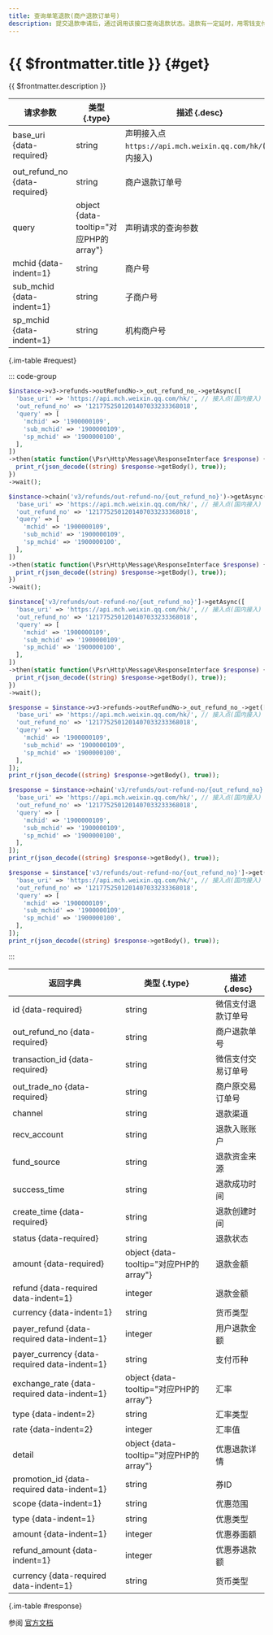 ```yaml
---
title: 查询单笔退款(商户退款订单号)
description: 提交退款申请后，通过调用该接口查询退款状态。退款有一定延时，用零钱支付的退款20分钟内到账，银行卡支付的退款3个工作日后重新查询退款状态。
---
```


# {{ $frontmatter.title }} {#get}

{{ $frontmatter.description }}

| 请求参数 | 类型 {.type} | 描述 {.desc}
| --- | --- | ---
| base_uri {data-required} | string | 声明接入点`https://api.mch.weixin.qq.com/hk/`(国内接入)
| out_refund_no {data-required} | string | 商户退款订单号
| query | object {data-tooltip="对应PHP的array"} | 声明请求的查询参数
| mchid {data-indent=1} | string | 商户号
| sub_mchid {data-indent=1} | string | 子商户号
| sp_mchid {data-indent=1} | string | 机构商户号

{.im-table #request}

::: code-group

```php [异步纯链式]
$instance->v3->refunds->outRefundNo->_out_refund_no_->getAsync([
  'base_uri' => 'https://api.mch.weixin.qq.com/hk/', // 接入点(国内接入)
  'out_refund_no' => '1217752501201407033233368018',
  'query' => [
    'mchid' => '1900000109',
    'sub_mchid' => '1900000109',
    'sp_mchid' => '1900000100',
  ],
])
->then(static function(\Psr\Http\Message\ResponseInterface $response) {
  print_r(json_decode((string) $response->getBody(), true));
})
->wait();
```

```php [异步声明式]
$instance->chain('v3/refunds/out-refund-no/{out_refund_no}')->getAsync([
  'base_uri' => 'https://api.mch.weixin.qq.com/hk/', // 接入点(国内接入)
  'out_refund_no' => '1217752501201407033233368018',
  'query' => [
    'mchid' => '1900000109',
    'sub_mchid' => '1900000109',
    'sp_mchid' => '1900000100',
  ],
])
->then(static function(\Psr\Http\Message\ResponseInterface $response) {
  print_r(json_decode((string) $response->getBody(), true));
})
->wait();
```

```php [异步属性式]
$instance['v3/refunds/out-refund-no/{out_refund_no}']->getAsync([
  'base_uri' => 'https://api.mch.weixin.qq.com/hk/', // 接入点(国内接入)
  'out_refund_no' => '1217752501201407033233368018',
  'query' => [
    'mchid' => '1900000109',
    'sub_mchid' => '1900000109',
    'sp_mchid' => '1900000100',
  ],
])
->then(static function(\Psr\Http\Message\ResponseInterface $response) {
  print_r(json_decode((string) $response->getBody(), true));
})
->wait();
```

```php [同步纯链式]
$response = $instance->v3->refunds->outRefundNo->_out_refund_no_->get([
  'base_uri' => 'https://api.mch.weixin.qq.com/hk/', // 接入点(国内接入)
  'out_refund_no' => '1217752501201407033233368018',
  'query' => [
    'mchid' => '1900000109',
    'sub_mchid' => '1900000109',
    'sp_mchid' => '1900000100',
  ],
]);
print_r(json_decode((string) $response->getBody(), true));
```

```php [同步声明式]
$response = $instance->chain('v3/refunds/out-refund-no/{out_refund_no}')->get([
  'base_uri' => 'https://api.mch.weixin.qq.com/hk/', // 接入点(国内接入)
  'out_refund_no' => '1217752501201407033233368018',
  'query' => [
    'mchid' => '1900000109',
    'sub_mchid' => '1900000109',
    'sp_mchid' => '1900000100',
  ],
]);
print_r(json_decode((string) $response->getBody(), true));
```

```php [同步属性式]
$response = $instance['v3/refunds/out-refund-no/{out_refund_no}']->get([
  'base_uri' => 'https://api.mch.weixin.qq.com/hk/', // 接入点(国内接入)
  'out_refund_no' => '1217752501201407033233368018',
  'query' => [
    'mchid' => '1900000109',
    'sub_mchid' => '1900000109',
    'sp_mchid' => '1900000100',
  ],
]);
print_r(json_decode((string) $response->getBody(), true));
```

:::

| 返回字典 | 类型 {.type} | 描述 {.desc}
| --- | --- | ---
| id {data-required}| string | 微信支付退款订单号
| out_refund_no {data-required}| string | 商户退款单号
| transaction_id {data-required}| string | 微信支付交易订单号
| out_trade_no {data-required}| string | 商户原交易订单号
| channel | string | 退款渠道
| recv_account | string | 退款入账账户
| fund_source | string | 退款资金来源
| success_time | string | 退款成功时间
| create_time {data-required}| string | 退款创建时间
| status {data-required}| string | 退款状态
| amount {data-required}| object {data-tooltip="对应PHP的array"} | 退款金额
| refund {data-required data-indent=1} | integer | 退款金额
| currency {data-indent=1} | string | 货币类型
| payer_refund {data-required data-indent=1} | integer | 用户退款金额
| payer_currency {data-required data-indent=1} | string | 支付币种
| exchange_rate {data-required data-indent=1} | object {data-tooltip="对应PHP的array"} | 汇率
| type {data-indent=2} | string | 汇率类型
| rate {data-indent=2} | integer | 汇率值
| detail | object {data-tooltip="对应PHP的array"} | 优惠退款详情
| promotion_id {data-required data-indent=1} | string | 券ID
| scope {data-indent=1} | string | 优惠范围
| type {data-indent=1} | string | 优惠类型
| amount {data-indent=1} | integer | 优惠券面额
| refund_amount {data-indent=1} | integer | 优惠券退款额
| currency {data-required data-indent=1} | string | 货币类型

{.im-table #response}

参阅 [官方文档](https://pay.weixin.qq.com/wiki/doc/api/wxpay/ch/fusion_wallet_ch/QuickPay/chapter8_3.shtml)
